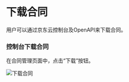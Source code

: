 # 下载合同

用户可以通过京东云控制台及OpenAPI来下载合同。

### 控制台下载合同

在合同管理页面中，点击“下载”按钮。

![下载合同](/image/Electronic-Signature/下载合同.pngg)

